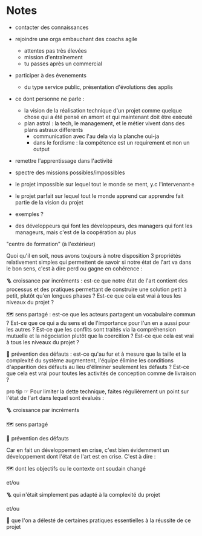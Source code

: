 # Notes

- contacter des connaissances
- rejoindre une orga embauchant des coachs agile
    - attentes pas très élevées
    - mission d'entraînement
    - tu passes après un commercial
- participer à des évenements
    - du type service public, présentation d'évolutions des applis

- ce dont personne ne parle :
  - la vision de la réalisation technique d'un projet comme quelque chose qui a été pensé en amont et qui maintenant doit être exécuté
  - plan astral : la tech, le management, et le métier vivent dans des plans astraux differents 
    - communication avec l'au dela via la planche oui-ja
    - dans le fordisme : la compétence est un requirement et non un output

- remettre l'apprentissage dans l'activité
- spectre des missions possibles/impossibles

- le projet impossible sur lequel tout le monde se ment, y.c l'intervenant·e
- le projet parfait sur lequel tout le monde apprend car apprendre fait partie de la vision du projet

- exemples ?
- des développeurs qui font les développeurs, des managers qui font les manageurs, mais c'est de la coopération au plus


"centre de formation" (à l'extérieur)

Quoi qu'il en soit, nous avons toujours à notre disposition 3 propriétés relativement simples qui permettent de savoir si notre état de l'art va dans le bon sens, c'est à dire perd ou gagne en cohérence :

🪜 croissance par incréments : est-ce que notre état de l'art contient des processus et des pratiques permettant de construire une solution petit à petit, plutôt qu'en longues phases ? Est-ce que cela est vrai à tous les niveaux du projet ?

🗺️ sens partagé : est-ce que les acteurs partagent un vocabulaire commun ? Est-ce que ce qui a du sens et de l'importance pour l'un en a aussi pour les autres ? Est-ce que les conflits sont traités via la compréhension mutuelle et la négociation plutôt que la coercition ? Est-ce que cela est vrai à tous les niveaux du projet ?

🧯 prévention des défauts : est-ce qu'au fur et à mesure que la taille et la complexité du système augmentent, l'équipe élimine les conditions d'apparition des défauts au lieu d'éliminer seulement les défauts ? Est-ce que cela est vrai pour toutes les activités de conception comme de livraison ?

pro tip ☞ Pour limiter la dette technique, faites régulièrement un point sur l'état de l'art dans lequel sont évalués :

🪜 croissance par incréments

🗺️ sens partagé

🧯 prévention des défauts

Car en fait un développement en crise, c'est bien évidemment un développement dont l'état de l'art est en crise. C'est à dire :

🗺 dont les objectifs ou le contexte ont soudain changé

et/ou

🪜 qui n'était simplement pas adapté à la complexité du projet

et/ou

🧯 que l'on a délesté de certaines pratiques essentielles à la réussite de ce projet


